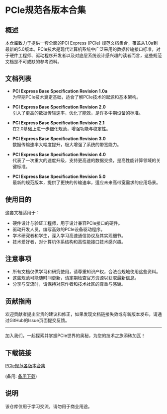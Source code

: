 # PCIe规范各版本合集

## 概述

本仓库致力于提供一套全面的PCI Express (PCIe) 规范文档集合，覆盖从1.0a到最新的5.0版本。PCIe技术是现代计算机系统中广泛采用的数据传输接口标准，对于硬件工程师、驱动程序开发者以及对底层系统设计感兴趣的读者而言，这些规范文档是不可或缺的参考资料。

## 文档列表

- **PCI Express Base Specification Revision 1.0a**  
  为早期PCIe技术奠定基础，适合了解PCIe技术的起源和基本架构。

- **PCI Express Base Specification Revision 2.0**  
  引入了更高的数据传输速率，优化了能效，是许多中期设备的标准。

- **PCI Express Base Specification Revision 2.1**  
  在2.0基础上进一步细化规范，增强功能与稳定性。

- **PCI Express Base Specification Revision 3.0**  
  数据传输速率大幅度提升，极大增强了系统的带宽能力。

- **PCI Express Base Specification Revision 4.0**  
  代表了一次重大的速度升级，支持更高速的数据交换，是高性能计算领域的关键标准。

- **PCI Express Base Specification Revision 5.0**  
  最新的规范版本，提供了更快的传输速率，适应未来高带宽需求的应用场景。

## 使用目的

这套文档适用于：

- 硬件设计与验证工程师，用于设计兼容PCIe接口的硬件。
- 驱动开发人员，编写高效的PCIe设备驱动程序。
- 学术研究者和学生，深入学习高速通信协议及其实现细节。
- 技术爱好者，对计算机体系结构和高性能接口技术感兴趣。

## 注意事项

- 所有文档仅供学习和研究使用，请尊重知识产权，合法合规地使用这些资料。
- 这些规范可能随时间更新，请定期检查官方资源以获取最新信息。
- 分享与交流时，请保持对原作者和技术社区的尊重与感谢。

## 贡献指南

欢迎贡献者提出宝贵的建议和修正，如果发现文档链接失效或有新版本发布，请通过GitHub的Issue页面提交反馈。

---

加入我们，一起探索并掌握PCIe世界的奥秘，为您的技术之旅添砖加瓦！

## 下载链接
[PCIe规范各版本合集](https://pan.quark.cn/s/7d4efa3ef9d6) 

(备用: [备用下载](https://pan.baidu.com/s/1rcgVZBk5Rbf7NkAMgG3m0g?pwd=cftr))

## 说明

该仓库仅用于学习交流，请勿用于商业用途。
